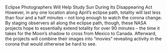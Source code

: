 Eclipse Photographers Will Help Study Sun During Its Disappearing Act 
 However, in any one location along April’s eclipse path, totality will last less than four and a half minutes – not long enough to watch the corona change. By staging observers all along the eclipse path, though, these NASA projects hope to essentially extend totality for over 90 minutes – the time it takes for the Moon’s shadow to cross from Mexico to Canada. Afterward, the projects will combine their images into “movies” revealing activity in the corona that would otherwise be hard to see.